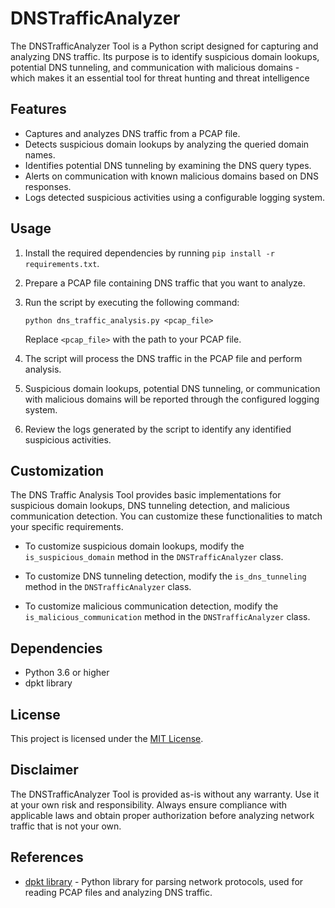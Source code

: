 # DNSTrafficAnalyzer

The DNSTrafficAnalyzer Tool is a Python script designed for capturing and analyzing DNS traffic. 
Its purpose is to identify suspicious domain lookups, potential DNS tunneling, and communication with malicious domains - which makes it an essential tool for threat hunting and threat intelligence

## Features

- Captures and analyzes DNS traffic from a PCAP file.
- Detects suspicious domain lookups by analyzing the queried domain names.
- Identifies potential DNS tunneling by examining the DNS query types.
- Alerts on communication with known malicious domains based on DNS responses.
- Logs detected suspicious activities using a configurable logging system.

## Usage

1. Install the required dependencies by running `pip install -r requirements.txt`.

2. Prepare a PCAP file containing DNS traffic that you want to analyze.

3. Run the script by executing the following command:

   ```
   python dns_traffic_analysis.py <pcap_file>
   ```

   Replace `<pcap_file>` with the path to your PCAP file.

4. The script will process the DNS traffic in the PCAP file and perform analysis.

5. Suspicious domain lookups, potential DNS tunneling, or communication with malicious domains will be reported through the configured logging system.

6. Review the logs generated by the script to identify any identified suspicious activities.

## Customization

The DNS Traffic Analysis Tool provides basic implementations for suspicious domain lookups, DNS tunneling detection, and malicious communication detection. You can customize these functionalities to match your specific requirements.

- To customize suspicious domain lookups, modify the `is_suspicious_domain` method in the `DNSTrafficAnalyzer` class.

- To customize DNS tunneling detection, modify the `is_dns_tunneling` method in the `DNSTrafficAnalyzer` class.

- To customize malicious communication detection, modify the `is_malicious_communication` method in the `DNSTrafficAnalyzer` class.

## Dependencies

- Python 3.6 or higher
- dpkt library

## License

This project is licensed under the [MIT License](LICENSE).

## Disclaimer

The DNSTrafficAnalyzer Tool is provided as-is without any warranty. Use it at your own risk and responsibility. Always ensure compliance with applicable laws and obtain proper authorization before analyzing network traffic that is not your own.

## References

- [dpkt library](https://dpkt.readthedocs.io/) - Python library for parsing network protocols, used for reading PCAP files and analyzing DNS traffic.
